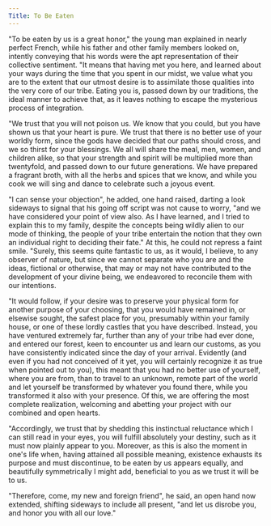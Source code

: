 ```yaml
---
Title: To Be Eaten
---
```


"To be eaten by us is a great honor," the young man explained in nearly perfect French, while his father and other family members looked on, intently conveying that his words were the apt representation of their collective sentiment. "It means that having met you here, and learned about your ways during the time that you spent in our midst, we value what you are to the extent that our utmost desire is to assimilate those qualities into the very core of our tribe. Eating you is, passed down by our traditions, the ideal manner to achieve that, as it leaves nothing to escape the mysterious process of integration. 

"We trust that you will not poison us. We know that you could, but you have shown us that your heart is pure. We trust that there is no better use of your worldly form, since the gods have decided that our paths should cross, and we so thirst for your blessings. We all will share the meal, men, women, and children alike, so that your strength and spirit will be multiplied more than twentyfold, and passed down to our future generations. We have prepared a fragrant broth, with all the herbs and spices that we know, and while you cook we will sing and dance to celebrate such a joyous event. 

"I can sense your objection", he added, one hand raised, darting a look sideways to signal that his going off script was not cause to worry, "and we have considered your point of view also. As I have learned, and I tried to explain this to my family, despite the concepts being wildly alien to our mode of thinking, the people of your tribe entertain the notion that they own an individual right to deciding their fate." At this, he could not repress a faint smile. "Surely, this seems quite fantastic to us, as it would, I believe, to any observer of nature, but since we cannot separate who you are and the ideas, fictional or otherwise, that may or may not have contributed to the development of your divine being, we endeavored to reconcile them with our intentions. 

"It would follow, if your desire was to preserve your physical form for another purpose of your choosing, that you would have remained in, or elsewise sought, the safest place for you, presumably within your family house, or one of these lordly castles that you have described. Instead, you have ventured extremely far, further than any of your tribe had ever done, and entered our forest, keen to encounter us and learn our customs, as you have consistently indicated since the day of your arrival. Evidently (and even if you had not conceived of it yet, you will certainly recognize it as true when pointed out to you), this meant that you had no better use of yourself, where you are from, than to travel to an unknown, remote part of the world and let yourself be transformed by whatever you found there, while you transformed it also with your presence. Of this, we are offering the most complete realization, welcoming and abetting your project with our combined and open hearts. 

"Accordingly, we trust that by shedding this instinctual reluctance which I can still read in your eyes, you will fulfill absolutely your destiny, such as it must now plainly appear to you. Moreover, as this is also the moment in one's life when, having attained all possible meaning, existence exhausts its purpose and must discontinue, to be eaten by us appears equally, and beautifully symmetrically I might add, beneficial to you as we trust it will be to us. 

"Therefore, come, my new and foreign friend", he said, an open hand now extended, shifting sideways to include all present, "and let us disrobe you, and honor you with all our love."